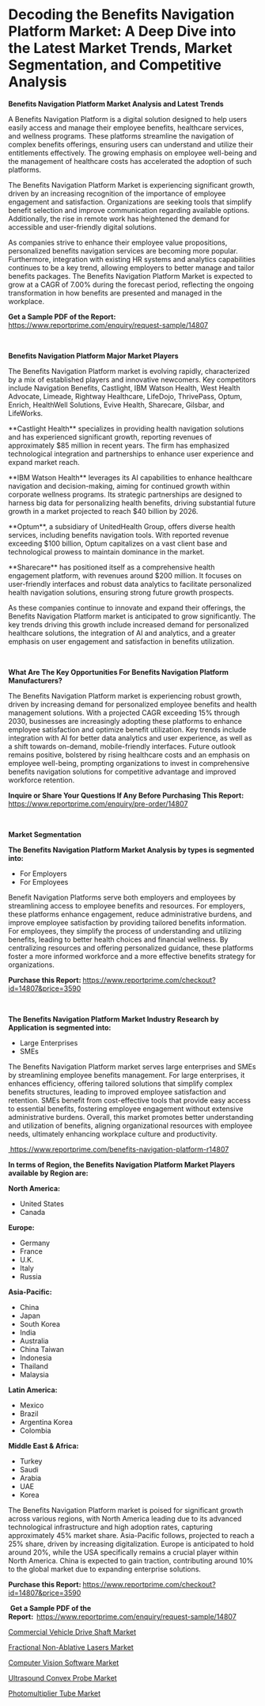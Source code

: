 <p><h1>Decoding the Benefits Navigation Platform Market: A Deep Dive into the Latest Market Trends, Market Segmentation, and Competitive Analysis</h1></p><p><strong>Benefits Navigation Platform Market Analysis and Latest Trends</strong></p>
<p><p>A Benefits Navigation Platform is a digital solution designed to help users easily access and manage their employee benefits, healthcare services, and wellness programs. These platforms streamline the navigation of complex benefits offerings, ensuring users can understand and utilize their entitlements effectively. The growing emphasis on employee well-being and the management of healthcare costs has accelerated the adoption of such platforms.</p><p>The Benefits Navigation Platform Market is experiencing significant growth, driven by an increasing recognition of the importance of employee engagement and satisfaction. Organizations are seeking tools that simplify benefit selection and improve communication regarding available options. Additionally, the rise in remote work has heightened the demand for accessible and user-friendly digital solutions. </p><p>As companies strive to enhance their employee value propositions, personalized benefits navigation services are becoming more popular. Furthermore, integration with existing HR systems and analytics capabilities continues to be a key trend, allowing employers to better manage and tailor benefits packages. The Benefits Navigation Platform Market is expected to grow at a CAGR of 7.00% during the forecast period, reflecting the ongoing transformation in how benefits are presented and managed in the workplace.</p></p>
<p><strong>Get a Sample PDF of the Report:&nbsp;</strong> <a href="https://www.reportprime.com/enquiry/request-sample/14807?utm_campaign=1720&utm_medium=2&utm_source=Github&utm_content=ia&utm_term=29112024&utm_id=benefits-navigation-platform">https://www.reportprime.com/enquiry/request-sample/14807</a></p>
<p>&nbsp;</p>
<p><strong>Benefits Navigation Platform Major Market Players</strong></p>
<p><p>The Benefits Navigation Platform market is evolving rapidly, characterized by a mix of established players and innovative newcomers. Key competitors include Navigation Benefits, Castlight, IBM Watson Health, West Health Advocate, Limeade, Rightway Healthcare, LifeDojo, ThrivePass, Optum, Enrich, HealthWell Solutions, Evive Health, Sharecare, Gilsbar, and LifeWorks.</p><p>**Castlight Health** specializes in providing health navigation solutions and has experienced significant growth, reporting revenues of approximately $85 million in recent years. The firm has emphasized technological integration and partnerships to enhance user experience and expand market reach.</p><p>**IBM Watson Health** leverages its AI capabilities to enhance healthcare navigation and decision-making, aiming for continued growth within corporate wellness programs. Its strategic partnerships are designed to harness big data for personalizing health benefits, driving substantial future growth in a market projected to reach $40 billion by 2026.</p><p>**Optum**, a subsidiary of UnitedHealth Group, offers diverse health services, including benefits navigation tools. With reported revenue exceeding $100 billion, Optum capitalizes on a vast client base and technological prowess to maintain dominance in the market.</p><p>**Sharecare** has positioned itself as a comprehensive health engagement platform, with revenues around $200 million. It focuses on user-friendly interfaces and robust data analytics to facilitate personalized health navigation solutions, ensuring strong future growth prospects.</p><p>As these companies continue to innovate and expand their offerings, the Benefits Navigation Platform market is anticipated to grow significantly. The key trends driving this growth include increased demand for personalized healthcare solutions, the integration of AI and analytics, and a greater emphasis on user engagement and satisfaction in benefits utilization.</p></p>
<p>&nbsp;</p>
<p><strong>What Are The Key Opportunities For Benefits Navigation Platform Manufacturers?</strong></p>
<p><p>The Benefits Navigation Platform market is experiencing robust growth, driven by increasing demand for personalized employee benefits and health management solutions. With a projected CAGR exceeding 15% through 2030, businesses are increasingly adopting these platforms to enhance employee satisfaction and optimize benefit utilization. Key trends include integration with AI for better data analytics and user experience, as well as a shift towards on-demand, mobile-friendly interfaces. Future outlook remains positive, bolstered by rising healthcare costs and an emphasis on employee well-being, prompting organizations to invest in comprehensive benefits navigation solutions for competitive advantage and improved workforce retention.</p></p>
<p><strong>Inquire or Share Your Questions If Any Before Purchasing This Report:</strong> <a href="https://www.reportprime.com/enquiry/pre-order/14807?utm_campaign=1720&utm_medium=2&utm_source=Github&utm_content=ia&utm_term=29112024&utm_id=benefits-navigation-platform">https://www.reportprime.com/enquiry/pre-order/14807</a></p>
<p>&nbsp;</p>
<p><strong>Market Segmentation</strong></p>
<p><strong>The Benefits Navigation Platform Market Analysis by types is segmented into:</strong></p>
<p><ul><li>For Employers</li><li>For Employees</li></ul></p>
<p><p>Benefit Navigation Platforms serve both employers and employees by streamlining access to employee benefits and resources. For employers, these platforms enhance engagement, reduce administrative burdens, and improve employee satisfaction by providing tailored benefits information. For employees, they simplify the process of understanding and utilizing benefits, leading to better health choices and financial wellness. By centralizing resources and offering personalized guidance, these platforms foster a more informed workforce and a more effective benefits strategy for organizations.</p></p>
<p><strong>Purchase this Report:&nbsp;</strong><a href="https://www.reportprime.com/checkout?id=14807&price=3590&utm_campaign=1720&utm_medium=2&utm_source=Github&utm_content=ia&utm_term=29112024&utm_id=benefits-navigation-platform">https://www.reportprime.com/checkout?id=14807&price=3590</a></p>
<p>&nbsp;</p>
<p><strong>The Benefits Navigation Platform Market Industry Research by Application is segmented into:</strong></p>
<p><ul><li>Large Enterprises</li><li>SMEs</li></ul></p>
<p><p>The Benefits Navigation Platform market serves large enterprises and SMEs by streamlining employee benefits management. For large enterprises, it enhances efficiency, offering tailored solutions that simplify complex benefits structures, leading to improved employee satisfaction and retention. SMEs benefit from cost-effective tools that provide easy access to essential benefits, fostering employee engagement without extensive administrative burdens. Overall, this market promotes better understanding and utilization of benefits, aligning organizational resources with employee needs, ultimately enhancing workplace culture and productivity.</p></p>
<p><a href="https://www.reportprime.com/benefits-navigation-platform-r14807?utm_campaign=1720&utm_medium=2&utm_source=Github&utm_content=ia&utm_term=29112024&utm_id=benefits-navigation-platform">&nbsp;https://www.reportprime.com/benefits-navigation-platform-r14807</a></p>
<p><strong>In terms of Region, the Benefits Navigation Platform Market Players available by Region are:</strong></p>
<p>
    <p> <strong> North America: </strong>
        <ul>
            <li>United States</li>
            <li>Canada</li>
        </ul>
        </p> 
    <p> <strong> Europe: </strong>
        <ul>
            <li>Germany</li>
            <li>France</li>
            <li>U.K.</li>
            <li>Italy</li>
            <li>Russia</li>
        </ul>
        </p> 
    <p> <strong> Asia-Pacific: </strong>
        <ul>
            <li>China</li>
            <li>Japan</li>
            <li>South Korea</li>
            <li>India</li>
            <li>Australia</li>
            <li>China Taiwan</li>
            <li>Indonesia</li>
            <li>Thailand</li>
            <li>Malaysia</li>
        </ul>
        </p> 
    <p> <strong> Latin America: </strong>
        <ul>
            <li>Mexico</li>
            <li>Brazil</li>
            <li>Argentina Korea</li>
            <li>Colombia</li>
        </ul>
        </p> 
    <p> <strong> Middle East & Africa: </strong>
        <ul>
            <li>Turkey</li>
            <li>Saudi</li>
            <li>Arabia</li>
            <li>UAE</li>
            <li>Korea</li>
        </ul>
    </p>
    </p>
<p><p>The Benefits Navigation Platform market is poised for significant growth across various regions, with North America leading due to its advanced technological infrastructure and high adoption rates, capturing approximately 45% market share. Asia-Pacific follows, projected to reach a 25% share, driven by increasing digitalization. Europe is anticipated to hold around 20%, while the USA specifically remains a crucial player within North America. China is expected to gain traction, contributing around 10% to the global market due to expanding enterprise solutions.</p></p>
<p><strong>Purchase this Report: </strong><a href="https://www.reportprime.com/checkout?id=14807&price=3590&utm_campaign=1720&utm_medium=2&utm_source=Github&utm_content=ia&utm_term=29112024&utm_id=benefits-navigation-platform">https://www.reportprime.com/checkout?id=14807&price=3590</a></p>
<p>&nbsp;<strong>Get a Sample PDF of the Report:&nbsp;&nbsp;</strong><a href="https://www.reportprime.com/enquiry/request-sample/14807?utm_campaign=1720&utm_medium=2&utm_source=Github&utm_content=ia&utm_term=29112024&utm_id=benefits-navigation-platform">https://www.reportprime.com/enquiry/request-sample/14807</a></p>
<p><strong></strong></p>
<p><p><a href="https://issuu.com/reportprime-2/docs/commercial-vehicle-drive-shaft-market-size-2030.pp?utm_campaign=1720&utm_medium=2&utm_source=Github&utm_content=ia&utm_term=29112024&utm_id=benefits-navigation-platform">Commercial Vehicle Drive Shaft Market</a></p><p><a href="https://issuu.com/reportprime-2/docs/fractional-non-ablative-lasers-market-size-2030.pp?utm_campaign=1720&utm_medium=2&utm_source=Github&utm_content=ia&utm_term=29112024&utm_id=benefits-navigation-platform">Fractional Non-Ablative Lasers Market</a></p><p><a href="https://github.com/ryanbell8967/Market-Research-Report-List-1/blob/main/computer-vision-software-market.md?utm_campaign=1720&utm_medium=2&utm_source=Github&utm_content=ia&utm_term=29112024&utm_id=benefits-navigation-platform">Computer Vision Software Market</a></p><p><a href="https://www.linkedin.com/pulse/ultrasound-convex-probe-market-growth-forecast-global-analysis-ghgae?utm_campaign=1720&utm_medium=2&utm_source=Github&utm_content=ia&utm_term=29112024&utm_id=benefits-navigation-platform">Ultrasound Convex Probe Market</a></p><p><a href="https://www.linkedin.com/pulse/photomultiplier-tube-market-size-segmentation-trends-growth-analysis-mfvzf?utm_campaign=1720&utm_medium=2&utm_source=Github&utm_content=ia&utm_term=29112024&utm_id=benefits-navigation-platform">Photomultiplier Tube Market</a></p></p>